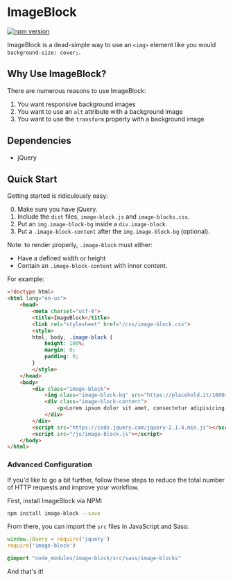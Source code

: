 # ImageBlock

[![npm version](https://img.shields.io/npm/v/image-block.svg)](https://www.npmjs.com/package/image-block)

ImageBlock is a dead-simple way to use an `<img>` element like you would `background-size: cover;`.

## Why Use ImageBlock?

There are numerous reasons to use ImageBlock:

1. You want responsive background images
2. You want to use an `alt` attribute with a background image
3. You want to use the `transform` property with a background image

## Dependencies

- jQuery

## Quick Start

Getting started is ridiculously easy:

0. Make sure you have jQuery.
1. Include the `dist` files, `image-block.js` and `image-blocks.css`.
2. Put an `img.image-block-bg` inside a `div.image-block`.
3. Put a `.image-block-content` after the `img.image-block-bg` (optional).

Note: to render properly, `.image-block` must either:

- Have a defined width or height  
- Contain an `.image-block-content` with inner content.

For example:

```html
<!doctype html>
<html lang="en-us">
	<head>
		<meta charset="utf-8">
		<title>ImageBlock</title>
		<link rel="stylesheet" href="/css/image-block.css">
		<style>
		html, body, .image-block {
			height: 100%;
			margin: 0;
			padding: 0;
		}
		</style>
	</head>
	<body>
		<div class="image-block">
			<img class="image-block-bg" src="https://placehold.it/1600x1600" alt="placeholder">
			<div class="image-block-content">
				<p>Lorem ipsum dolor sit amet, consectetur adipisicing elit.</p>
			</div>
		</div>
		<script src="https://code.jquery.com/jquery-2.1.4.min.js"></script>
		<script src="/js/image-block.js"></script>
	</body>
</html>
```

### Advanced Configuration

If you'd like to go a bit further, follow these steps to reduce the total number of HTTP requests and improve your workflow.

First, install ImageBlock via NPM:

```bash
npm install image-block --save
```

From there, you can import the `src` files in JavaScript and Sass:

```javascript
window.jQuery = require('jquery')
require('image-block')
```

```sass
@import "node_modules/image-block/src/sass/image-blocks"
```

And that's it!
